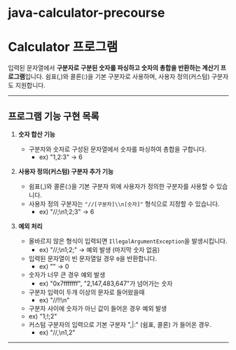 # java-calculator-precourse

# Calculator 프로그램

입력된 문자열에서 **구분자로 구분된 숫자를 파싱하고 숫자의 총합을 반환하는 계산기 프로그램**입니다. 쉼표(,)와 콜론(:)을 기본 구분자로 사용하며, 사용자 정의(커스텀) 구분자도 지원합니다.

---

## **프로그램 기능 구현 목록**

1. **숫자 합산 기능**
   - 구분자와 숫자로 구성된 문자열에서 숫자를 파싱하여 총합을 구합니다.
     - ex) "1,2:3" → 6

2. **사용자 정의(커스텀) 구분자 추가 기능**
   - 쉼표(,)와 콜론(:)을 기본 구분자 외에 사용자가 정의한 구분자를 사용할 수 있습니다.
   - 사용자 정의 구분자는 `"//[구분자]\\n[숫자]"` 형식으로 지정할 수 있습니다.
     - ex) "//;\n1;2;3" → 6

3. **예외 처리**
   - 올바르지 않은 형식이 입력되면 `IllegalArgumentException`을 발생시킵니다.
     - ex) "//;\n1;2;" → 예외 발생 (마지막 숫자 없음)
   - 입력된 문자열이 빈 문자열일 경우 `0`을 반환합니다.
     - ex) "" → 0
   - 숫자가 너무 큰 경우 예외 발생
     - ex) "0x7fffffff", "2,147,483,647"가 넘어가는 숫자
   - 구분자 입력이 두개 이상의 문자로 들어왔을때
     - ex) "//!!\n"
   -  구분자 사이에 숫자가 아닌 값이 들어온 경우 예외 발생
     - ex) "1;!;2"
   - 커스텀 구분자의 입력으로 기본 구분자 ",|:" (쉼표, 콜론) 가 들어온 경우.
     - ex) "//,\n1,2"

---

